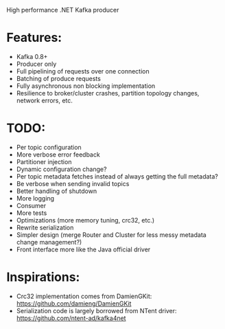 High performance .NET Kafka producer

Features:
=========

* Kafka 0.8+
* Producer only
* Full pipelining of requests over one connection
* Batching of produce requests
* Fully asynchronous non blocking implementation
* Resilience to broker/cluster crashes, partition topology changes, network errors, etc.

TODO:
=====

* Per topic configuration
* More verbose error feedback
* Partitioner injection
* Dynamic configuration change?
* Per topic metadata fetches instead of always getting the full metadata?
* Be verbose when sending invalid topics
* Better handling of shutdown
* More logging
* Consumer
* More tests
* Optimizations (more memory tuning, crc32, etc.)
* Rewrite serialization
* Simpler design (merge Router and Cluster for less messy metadata change management?)
* Front interface more like the Java official driver

Inspirations:
=============

* Crc32 implementation comes from DamienGKit: https://github.com/damieng/DamienGKit
* Serialization code is largely borrowed from NTent driver: https://github.com/ntent-ad/kafka4net
